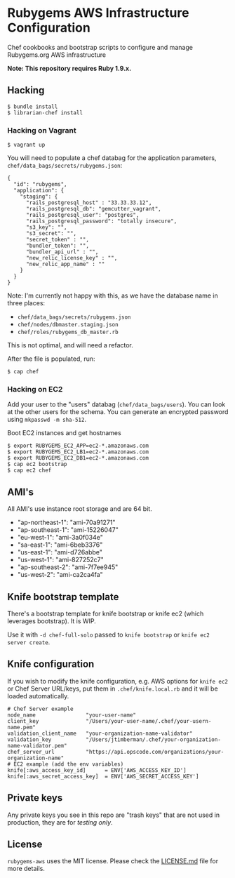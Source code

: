 # Rubygems AWS Infrastructure Configuration

Chef cookbooks and bootstrap scripts to configure and manage Rubygems.org AWS infrastructure

**Note: This repository requires Ruby 1.9.x.**

## Hacking

    $ bundle install
    $ librarian-chef install

### Hacking on Vagrant
    $ vagrant up
You will need to populate a chef databag for the application parameters, `chef/data_bags/secrets/rubygems.json`:

    {
      "id": "rubygems",
      "application": {
        "staging": {
          "rails_postgresql_host" : "33.33.33.12",
          "rails_postgresql_db": "gemcutter_vagrant",
          "rails_postgresql_user": "postgres",
          "rails_postgresql_password": "totally insecure",
          "s3_key": "",
          "s3_secret": "",
          "secret_token" : "",
          "bundler_token": "",
          "bundler_api_url" : "",
          "new_relic_license_key" : "",
          "new_relic_app_name" : ""
        }
      }
    }

Note: I'm currently not happy with this, as we have the database name in three places:
* `chef/data_bags/secrets/rubygems.json`
* `chef/nodes/dbmaster.staging.json`
* `chef/roles/rubygems_db_master.rb`

This is not optimal, and will need a refactor.

After the file is populated, run:

    $ cap chef

### Hacking on EC2

Add your user to the "users" databag (`chef/data_bags/users`).
  You can look at the other users for the schema.
  You can generate an encrypted password using `mkpasswd -m sha-512`.

Boot EC2 instances and get hostnames

    $ export RUBYGEMS_EC2_APP=ec2-*.amazonaws.com
    $ export RUBYGEMS_EC2_LB1=ec2-*.amazonaws.com
    $ export RUBYGEMS_EC2_DB1=ec2-*.amazonaws.com
    $ cap ec2 bootstrap
    $ cap ec2 chef


## AMI's

All AMI's use instance root storage and are 64 bit.

* "ap-northeast-1": "ami-70a91271"
* "ap-southeast-1": "ami-15226047"
* "eu-west-1": "ami-3a0f034e"
* "sa-east-1": "ami-6beb3376"
* "us-east-1": "ami-d726abbe"
* "us-west-1": "ami-827252c7"
* "ap-southeast-2": "ami-7f7ee945"
* "us-west-2": "ami-ca2ca4fa"


## Knife bootstrap template

There's a bootstrap template for knife bootstrap or knife ec2 (which
leverages bootstrap). It is WIP.

Use it with `-d chef-full-solo` passed to `knife bootstrap` or
`knife ec2 server create`.

## Knife configuration

If you wish to modify the knife configuration, e.g. AWS options for
`knife ec2` or Chef Server URL/keys, put them in
`.chef/knife.local.rb` and it will be loaded automatically.

    # Chef Server example
    node_name                "your-user-name"
    client_key               "/Users/your-user-name/.chef/your-usern-name.pem"
    validation_client_name   "your-organization-name-validator"
    validation_key           "/Users/jtimberman/.chef/your-organization-name-validator.pem"
    chef_server_url          "https://api.opscode.com/organizations/your-organization-name"
    # EC2 example (add the env variables)
    knife[:aws_access_key_id]      = ENV['AWS_ACCESS_KEY_ID']
    knife[:aws_secret_access_key]  = ENV['AWS_SECRET_ACCESS_KEY']

## Private keys

Any private keys you see in this repo are "trash keys" that are not used in production, they are for *testing only*.


## License

`rubygems-aws` uses the MIT license. Please check the [LICENSE.md](LICENSE.md) file for more details.
